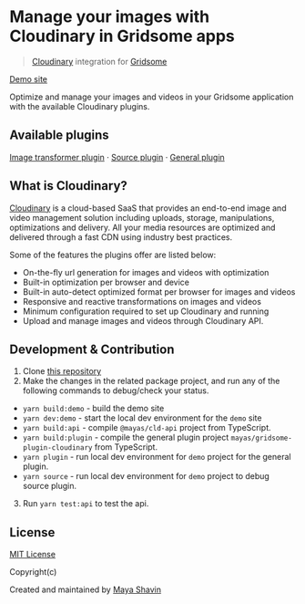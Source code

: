 # Manage your images with Cloudinary in Gridsome apps

> [Cloudinary](https://cloudinary.com) integration for [Gridsome](https://gridsome.org)

[Demo site](https://gridsome-cloudinary.netlify.app/)

Optimize and manage your images and videos in your Gridsome application with the available Cloudinary plugins.

## Available plugins

[Image transformer plugin](https://github.com/mayashavin/gridsome-plugin-cloudinay/packages/gs-cld-transformer) · [Source plugin](https://github.com/mayashavin/gridsome-plugin-cloudinay/packages/gs-cld-source) · [General plugin](https://github.com/mayashavin/gridsome-plugin-cloudinay/packages/gs-cld-plugin)

## What is Cloudinary?

[Cloudinary](https://cloudinary.com) is a cloud-based SaaS that provides an end-to-end image and video management solution including uploads, storage, manipulations, optimizations and delivery. All your media resources are optimized and delivered through a fast CDN using industry best practices.

Some of the features the plugins offer are listed below:

* On-the-fly url generation for images and videos with optimization
* Built-in optimization per browser and device
* Built-in auto-detect optimized format per browser for images and videos
* Responsive and reactive transformations on images and videos
* Minimum configuration required to set up Cloudinary and running
* Upload and manage images and videos through Cloudinary API.

## Development & Contribution

1. Clone [this repository](https://github.com/mayashavin/gridsome-plugin-cloudinary)
2. Make the changes in the related package project, and run any of the following commands to debug/check your status.

  * `yarn build:demo` - build the demo site
  * `yarn dev:demo` - start the local dev environment for the `demo` site
  * `yarn build:api` - compile `@mayas/cld-api` project from TypeScript.
  * `yarn build:plugin` - compile the general plugin project `mayas/gridsome-plugin-cloudinary` from TypeScript.
  * `yarn plugin` - run local dev environment for `demo` project for the general plugin.
  * `yarn source` - run local dev environment for `demo` project to debug source plugin.

3. Run `yarn test:api` to test the api.

## License

[MIT License](https://github.com/mayashavin/gridsome-plugin-cloudinary/blob/master/LICENSE)

Copyright(c)

Created and maintained by [Maya Shavin](https://twitter.com/MayaShavin)